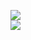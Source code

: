[![](https://img.shields.io/badge/Made%20With-Github%20Spray-lightgrey.svg?style=for-the-badge&logo=github)](https://github.com/Annihil/github-spray#20947)  
[![](https://i.imgur.com/2DrTn0Z.gif)](https://github.com/Annihil/github-spray)
